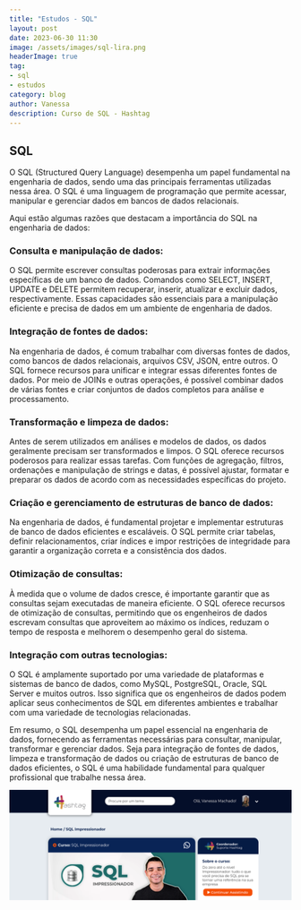 ```yaml
---
title: "Estudos - SQL"
layout: post
date: 2023-06-30 11:30
image: /assets/images/sql-lira.png
headerImage: true
tag:
- sql
- estudos
category: blog
author: Vanessa
description: Curso de SQL - Hashtag
---
```


## SQL

O SQL (Structured Query Language) desempenha um papel fundamental na engenharia de dados, sendo uma das principais ferramentas utilizadas nessa área. O SQL é uma linguagem de programação que permite acessar, manipular e gerenciar dados em bancos de dados relacionais.

Aqui estão algumas razões que destacam a importância do SQL na engenharia de dados:

### Consulta e manipulação de dados:

 O SQL permite escrever consultas poderosas para extrair informações específicas de um banco de dados. Comandos como SELECT, INSERT, UPDATE e DELETE permitem recuperar, inserir, atualizar e excluir dados, respectivamente. Essas capacidades são essenciais para a manipulação eficiente e precisa de dados em um ambiente de engenharia de dados.

### Integração de fontes de dados:<br>
Na engenharia de dados, é comum trabalhar com diversas fontes de dados, como bancos de dados relacionais, arquivos CSV, JSON, entre outros. O SQL fornece recursos para unificar e integrar essas diferentes fontes de dados. Por meio de JOINs e outras operações, é possível combinar dados de várias fontes e criar conjuntos de dados completos para análise e processamento.

### Transformação e limpeza de dados:<br>
 Antes de serem utilizados em análises e modelos de dados, os dados geralmente precisam ser transformados e limpos. O SQL oferece recursos poderosos para realizar essas tarefas. Com funções de agregação, filtros, ordenações e manipulação de strings e datas, é possível ajustar, formatar e preparar os dados de acordo com as necessidades específicas do projeto.

### Criação e gerenciamento de estruturas de banco de dados:<br>
 Na engenharia de dados, é fundamental projetar e implementar estruturas de banco de dados eficientes e escaláveis. O SQL permite criar tabelas, definir relacionamentos, criar índices e impor restrições de integridade para garantir a organização correta e a consistência dos dados.

### Otimização de consultas: <br>
À medida que o volume de dados cresce, é importante garantir que as consultas sejam executadas de maneira eficiente. O SQL oferece recursos de otimização de consultas, permitindo que os engenheiros de dados escrevam consultas que aproveitem ao máximo os índices, reduzam o tempo de resposta e melhorem o desempenho geral do sistema.

### Integração com outras tecnologias: <br>
O SQL é amplamente suportado por uma variedade de plataformas e sistemas de banco de dados, como MySQL, PostgreSQL, Oracle, SQL Server e muitos outros. Isso significa que os engenheiros de dados podem aplicar seus conhecimentos de SQL em diferentes ambientes e trabalhar com uma variedade de tecnologias relacionadas.

Em resumo, o SQL desempenha um papel essencial na engenharia de dados, fornecendo as ferramentas necessárias para consultar, manipular, transformar e gerenciar dados. Seja para integração de fontes de dados, limpeza e transformação de dados ou criação de estruturas de banco de dados eficientes, o SQL é uma habilidade fundamental para qualquer profissional que trabalhe nessa área.

![Curso Lira](/assets/images/sql-lira.png)